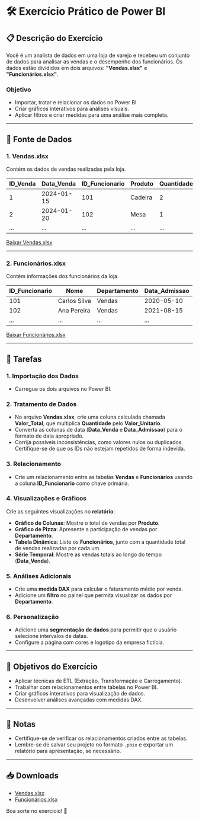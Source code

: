 # 🛠️ Exercício Prático de Power BI

## 📋 Descrição do Exercício
Você é um analista de dados em uma loja de varejo e recebeu um conjunto de dados para analisar as vendas e o desempenho dos funcionários. Os dados estão divididos em dois arquivos: **"Vendas.xlsx"** e **"Funcionários.xlsx"**.

### Objetivo
- Importar, tratar e relacionar os dados no Power BI.
- Criar gráficos interativos para análises visuais.
- Aplicar filtros e criar medidas para uma análise mais completa.

---

## 📁 Fonte de Dados

### 1. **Vendas.xlsx**
Contém os dados de vendas realizadas pela loja.

| ID_Venda | Data_Venda  | ID_Funcionario | Produto  | Quantidade | Valor_Unitario |
|----------|-------------|----------------|----------|------------|----------------|
| 1        | 2024-01-15  | 101            | Cadeira  | 2          | 150.00         |
| 2        | 2024-01-20  | 102            | Mesa     | 1          | 300.00         |
| ...      | ...         | ...            | ...      | ...        | ...            |

[Baixar Vendas.xlsx](./Vendas.xlsx)

---

### 2. **Funcionários.xlsx**
Contém informações dos funcionários da loja.

| ID_Funcionario | Nome          | Departamento   | Data_Admissao |
|----------------|---------------|----------------|---------------|
| 101            | Carlos Silva  | Vendas         | 2020-05-10    |
| 102            | Ana Pereira   | Vendas         | 2021-08-15    |
| ...            | ...           | ...            | ...           |

[Baixar Funcionários.xlsx](./Funcionarios.xlsx)

---

## 🔧 Tarefas

### 1. **Importação dos Dados**
- Carregue os dois arquivos no Power BI.

### 2. **Tratamento de Dados**
- No arquivo **Vendas.xlsx**, crie uma coluna calculada chamada **Valor_Total**, que multiplica **Quantidade** pelo **Valor_Unitario**.
- Converta as colunas de data (**Data_Venda** e **Data_Admissao**) para o formato de data apropriado.
- Corrija possíveis inconsistências, como valores nulos ou duplicados. Certifique-se de que os IDs não estejam repetidos de forma indevida.

### 3. **Relacionamento**
- Crie um relacionamento entre as tabelas **Vendas** e **Funcionários** usando a coluna **ID_Funcionario** como chave primária.

### 4. **Visualizações e Gráficos**
Crie as seguintes visualizações no **relatório**:
- **Gráfico de Colunas**: Mostre o total de vendas por **Produto**.
- **Gráfico de Pizza**: Apresente a participação de vendas por **Departamento**.
- **Tabela Dinâmica**: Liste os **Funcionários**, junto com a quantidade total de vendas realizadas por cada um.
- **Série Temporal**: Mostre as vendas totais ao longo do tempo (**Data_Venda**).

### 5. **Análises Adicionais**
- Crie uma **medida DAX** para calcular o faturamento médio por venda.
- Adicione um **filtro** no painel que permita visualizar os dados por **Departamento**.

### 6. **Personalização**
- Adicione uma **segmentação de dados** para permitir que o usuário selecione intervalos de datas.
- Configure a página com cores e logotipo da empresa fictícia.

---

## 🎯 Objetivos do Exercício
- Aplicar técnicas de ETL (Extração, Transformação e Carregamento).
- Trabalhar com relacionamentos entre tabelas no Power BI.
- Criar gráficos interativos para visualização de dados.
- Desenvolver análises avançadas com medidas DAX.

---

## 📝 Notas
- Certifique-se de verificar os relacionamentos criados entre as tabelas.
- Lembre-se de salvar seu projeto no formato `.pbix` e exportar um relatório para apresentação, se necessário.

---

## 📥 Downloads
- [Vendas.xlsx](./Vendas.xlsx)
- [Funcionários.xlsx](./Funcionários.xlsx)

Boa sorte no exercício! 🚀
